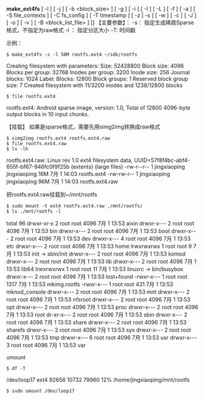 **make_ext4fs** 
	[ -l <len> ] [ -j <journal size> ] [ -b <block_size> ]
    [ -g <blocks per group> ] [ -i <inodes> ] [ -I <inode size> ]
    [ -L <label> ] [ -f ] [ -a <android mountpoint> ]
    [ -S file_contexts ] [ -C fs_config ] [ -T timestamp ]
    [ -z | -s ] [ -w ] [ -c ] [ -J ] [ -o ] [ -v ] [ -B <block_list_file> ]
	<filename> [<directory>]
【主要参数】：
-s： 指定生成稀疏Sparse格式，不指定为raw格式
-l ： 指定分区大小
-T:   时间戳

示例：
``` shell
$ make_ext4fs -s -l 50M rootfs.ext4 ~/sdk/rootfs
```

Creating filesystem with parameters:
    Size: 52428800
    Block size: 4096
    Blocks per group: 32768
    Inodes per group: 3200
    Inode size: 256
    Journal blocks: 1024
    Label: 
    Blocks: 12800
    Block groups: 1
    Reserved block group size: 7
Created filesystem with 11/3200 inodes and 1238/12800 blocks

``` shell
$ file rootfs.ext4
```
rootfs.ext4: Android sparse image, version: 1.0, Total of 12800 4096-byte output blocks in 10 input chunks.



【挂载】
如果是sparse格式，需要先用simg2img转换成raw格式

``` bash?linenums
$ simg2img rootfs.ext4 rootfs.ext4.raw
$ file rootfs.ext4.raw
$ ls -lh
```
rootfs.ext4.raw: Linux rev 1.0 ext4 filesystem data, UUID=57f8f4bc-abf4-655f-bf67-946fc0f9f25b (extents) (large files)
-rw-r--r--  1  jingxiaoping jingxiaoping  16M 7月   1 14:03 rootfs.ext4
-rw-rw-r--  1 jingxiaoping jingxiaoping  96M 7月   1 14:03 rootfs.ext4.raw

把rootfs.ext4.raw挂载到~/mnt/rootfs
``` shell?linenums
$ sudo mount -t ext4 rootfs.ext4.raw ./mnt/rootfs/
$ ls ./mnt/rootfs -l
```
total 96
drwxr-xr-x 2 root root 4096 7月   1 13:53 aixin
drwxr-x--- 2 root root 4096 7月   1 13:53 bin
drwxr-x--- 2 root root 4096 7月   1 13:53 boot
drwxr-x--- 2 root root 4096 7月   1 13:53 dev
drwxr-x--- 4 root root 4096 7月   1 13:53 etc
drwxr-x--- 2 root root 4096 7月   1 13:53 home
lrwxrwxrwx 1 root root    9 7月   1 13:53 init -> sbin/init
drwxr-x--- 2 root root 4096 7月   1 13:53 komod
drwxr-x--- 2 root root 4096 7月   1 13:53 lib
drwxr-x--- 2 root root 4096 7月   1 13:53 lib64
lrwxrwxrwx 1 root root   11 7月   1 13:53 linuxrc -> bin/busybox
drwxr-x--- 2 root root 4096 7月   1 13:53 lost+found
-rwxr-x--- 1 root root 1317 7月   1 13:53 mkimg.rootfs
-rwxr-x--- 1 root root  431 7月   1 13:53 mknod_console
drwxr-x--- 2 root root 4096 7月   1 13:53 mnt
drwxr-x--- 2 root root 4096 7月   1 13:53 nfsroot
drwxr-x--- 2 root root 4096 7月   1 13:53 opt
drwxr-x--- 2 root root 4096 7月   1 13:53 proc
drwxr-x--- 2 root root 4096 7月   1 13:53 root
dr-xr-x--- 2 root root 4096 7月   1 13:53 sbin
drwxr-x--- 2 root root 4096 7月   1 13:53 share
drwxr-x--- 2 root root 4096 7月   1 13:53 sharefs
drwxr-x--- 2 root root 4096 7月   1 13:53 sys
drwxr-x--- 2 root root 4096 7月   1 13:53 tmp
drwxr-x--- 6 root root 4096 7月   1 13:53 usr
drwxr-x--- 3 root root 4096 7月   1 13:53 var

umount

``` shell
$ df -T
```
/dev/loop17    ext4          92656     10732      79960  12% /home/jingxiaoping/mnt/rootfs

``` shell
$ sudo umount /dev/loop17
```

